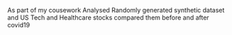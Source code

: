 As part of my cousework Analysed Randomly generated synthetic dataset and US Tech and Healthcare stocks compared them before and after covid19 
